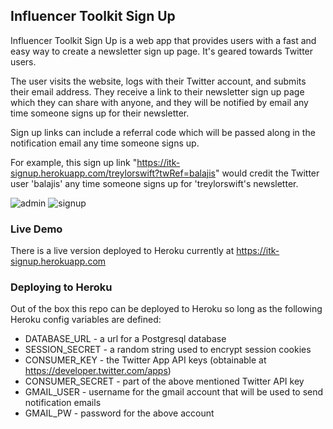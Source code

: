 ## Influencer Toolkit Sign Up
Influencer Toolkit Sign Up is a web app that provides users with a fast and easy way to create a newsletter sign up page. It's geared towards Twitter users.

The user visits the website, logs with their Twitter account, and submits their email address. They receive a link to their newsletter sign up page which they can share with anyone, and they will be notified by email any time someone signs up for their newsletter.

Sign up links can include a referral code which will be passed along in the notification email any time someone signs up.

For example, this sign up link "https://itk-signup.herokuapp.com/treylorswift?twRef=balajis" would credit the Twitter user 'balajis' any time someone signs up for 'treylorswift's newsletter.

![admin](https://i.imgur.com/JKYe1aB.png)
![signup](https://i.imgur.com/MTsT8It.png)

### Live Demo
There is a live version deployed to Heroku currently at https://itk-signup.herokuapp.com

### Deploying to Heroku
Out of the box this repo can be deployed to Heroku so long as the following Heroku config variables are defined:
- DATABASE_URL - a url for a Postgresql database
- SESSION_SECRET - a random string used to encrypt session cookies
- CONSUMER_KEY - the Twitter App API keys (obtainable at https://developer.twitter.com/apps)
- CONSUMER_SECRET - part of the above mentioned Twitter API key
- GMAIL_USER - username for the gmail account that will be used to send notification emails
- GMAIL_PW - password for the above account
